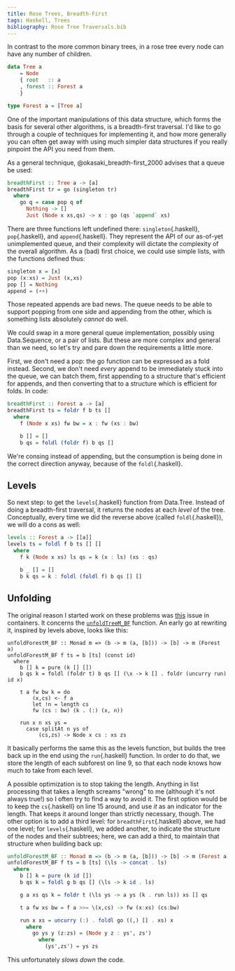 ```yaml
---
title: Rose Trees, Breadth-First
tags: Haskell, Trees
bibliography: Rose Tree Traversals.bib
---
```


In contrast to the more common binary trees, in a rose tree every node can have any number of children.

```haskell
data Tree a
    = Node
    { root   :: a
    , forest :: Forest a
    }

type Forest a = [Tree a]
```

One of the important manipulations of this data structure, which forms the basis for several other algorithms, is a breadth-first traversal. I'd like to go through a couple of techniques for implementing it, and how more generally you can often get away with using much simpler data structures if you really pinpoint the API you need from them.

As a general technique, @okasaki_breadth-first_2000 advises that a queue be used:

```haskell
breadthFirst :: Tree a -> [a]
breadthFirst tr = go (singleton tr)
  where
    go q = case pop q of
      Nothing -> []
      Just (Node x xs,qs) -> x : go (qs `append` xs)
```

There are three functions left undefined there: `singleton`{.haskell}, `pop`{.haskell}, and `append`{.haskell}. They represent the API of our as-of-yet unimplemented queue, and their complexity will dictate the complexity of the overall algorithm. As a (bad) first choice, we could use simple lists, with the functions defined thus:

```haskell
singleton x = [x]
pop (x:xs) = Just (x,xs)
pop [] = Nothing
append = (++)
```

Those repeated appends are bad news. The queue needs to be able to support popping from one side and appending from the other, which is something lists absolutely *cannot* do well.

We could swap in a more general queue implementation, possibly using Data.Sequence, or a pair of lists. But these are more complex and general than we need, so let's try and pare down the requirements a little more.

First, we don't need a pop: the go function can be expressed as a fold instead. Second, we don't need *every* append to be immediately stuck into the queue, we can batch them, first appending to a structure that's efficient for appends, and then converting that to a structure which is efficient for folds. In code:

```haskell
breadthFirst :: Forest a -> [a]
breadthFirst ts = foldr f b ts []
  where
    f (Node x xs) fw bw = x : fw (xs : bw)

    b [] = []
    b qs = foldl (foldr f) b qs []
```

We're consing instead of appending, but the consumption is being done in the correct direction anyway, because of the `foldl`{.haskell}.

## Levels

So next step: to get the `levels`{.haskell} function from Data.Tree. Instead of doing a breadth-first traversal, it returns the nodes at each *level* of the tree. Conceptually, every time we did the reverse above (called `foldl`{.haskell}), we will do a cons as well:

```haskell
levels :: Forest a -> [[a]]
levels ts = foldl f b ts [] []
  where
    f k (Node x xs) ls qs = k (x : ls) (xs : qs)

    b _ [] = []
    b k qs = k : foldl (foldl f) b qs [] []
```

## Unfolding

The original reason I started work on these problems was [this](https://github.com/haskell/containers/issues/124) issue in containers. It concerns the [`unfoldTreeM_BF`](https://hackage.haskell.org/package/containers-0.5.11.0/docs/Data-Tree.html#v:unfoldTreeM_BF) function. An early go at rewriting it, inspired by levels above, looks like this:

```.haskell
unfoldForestM_BF :: Monad m => (b -> m (a, [b])) -> [b] -> m (Forest a)
unfoldForestM_BF f ts = b [ts] (const id)
  where
    b [] k = pure (k [] [])
    b qs k = foldl (foldr t) b qs [] (\x -> k [] . foldr (uncurry run) id x)

    t a fw bw k = do
        (x,cs) <- f a
        let !n = length cs
        fw (cs : bw) (k . (:) (x, n))

    run x n xs ys =
      case splitAt n ys of
          (cs,zs) -> Node x cs : xs zs
```

It basically performs the same this as the levels function, but builds the tree back up in the end using the `run`{.haskell} function. In order to do that, we store the length of each subforest on line 9, so that each node knows how much to take from each level.

A possible optimization is to stop taking the length. Anything in list processing that takes a length screams "wrong" to me (although it's not always true!) so I often try to find a way to avoid it. The first option would be to keep the `cs`{.haskell} on line 15 around, and use *it* as an indicator for the length. That keeps it around longer than strictly necessary, though. The other option is to add a third level: for `breadthFirst`{.haskell} above, we had one level; for `levels`{.haskell}, we added another, to indicate the structure of the nodes and their subtrees; here, we can add a third, to maintain that structure when building back up:

```haskell
unfoldForestM_BF :: Monad m => (b -> m (a, [b])) -> [b] -> m (Forest a)
unfoldForestM_BF f ts = b [ts] (\ls -> concat . ls)
  where
    b [] k = pure (k id [])
    b qs k = foldl g b qs [] (\ls -> k id . ls)

    g a xs qs k = foldr t (\ls ys -> a ys (k . run ls)) xs [] qs

    t a fw xs bw = f a >>= \(x,cs) -> fw (x:xs) (cs:bw)

    run x xs = uncurry (:) . foldl go ((,) [] . xs) x
      where
        go ys y (z:zs) = (Node y z : ys', zs')
          where
            (ys',zs') = ys zs
```

This unfortunately *slows down* the code.
